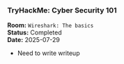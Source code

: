 ### **TryHackMe: Cyber Security 101**

**Room:** `Wireshark: The basics`  
**Status:** Completed  
**Date:** 2025-07-29


- Need to write writeup
